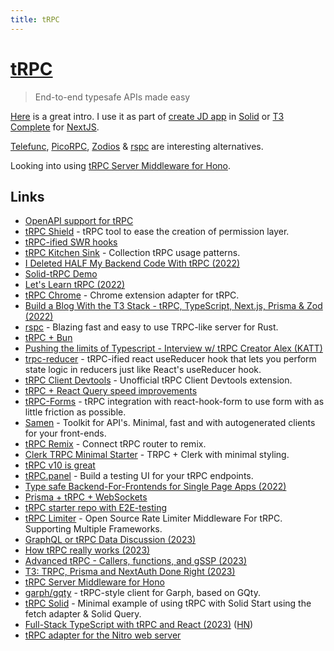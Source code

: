 ```yaml
---
title: tRPC
---
```


# [tRPC](https://trpc.io/)

> End-to-end typesafe APIs made easy

[Here](https://www.youtube.com/watch?v=x4mu-jOiA0Q) is a great intro. I use it as part of [create JD app](https://github.com/OrJDev/create-jd-app) in [Solid](../programming-languages/javascript/js-libraries/solid.md) or [T3 Complete](https://github.com/juliusmarminge/t3-complete) for [NextJS](../programming-languages/javascript/js-libraries/react/nextjs.md).

[Telefunc](https://telefunc.com/), [PicoRPC](https://github.com/fabiospampinato/picorpc), [Zodios](https://github.com/ecyrbe/zodios) & [rspc](https://github.com/oscartbeaumont/rspc) are interesting alternatives.

Looking into using [tRPC Server Middleware for Hono](https://github.com/honojs/middleware/tree/main/packages/trpc-server).

## Links

- [OpenAPI support for tRPC](https://github.com/jlalmes/trpc-openapi)
- [tRPC Shield](https://github.com/omar-dulaimi/trpc-shield) - tRPC tool to ease the creation of permission layer.
- [tRPC-ified SWR hooks](https://github.com/sachinraja/trpc-swr)
- [tRPC Kitchen Sink](https://github.com/trpc/examples-kitchen-sink) - Collection tRPC usage patterns.
- [I Deleted HALF My Backend Code With tRPC (2022)](https://www.youtube.com/watch?v=PYUqYcPMPeQ)
- [Solid-tRPC Demo](https://github.com/TheoBr/solid-trpc)
- [Let's Learn tRPC (2022)](https://www.youtube.com/watch?v=GryES84SSEU)
- [tRPC Chrome](https://github.com/jlalmes/trpc-chrome) - Chrome extension adapter for tRPC.
- [Build a Blog With the T3 Stack - tRPC, TypeScript, Next.js, Prisma & Zod (2022)](https://www.youtube.com/watch?v=syEWlxVFUrY)
- [rspc](https://github.com/oscartbeaumont/rspc) - Blazing fast and easy to use TRPC-like server for Rust.
- [tRPC + Bun](https://github.com/sachinraja/trpc-bun)
- [Pushing the limits of Typescript - Interview w/ tRPC Creator Alex (KATT)](https://www.youtube.com/watch?v=Mm3Z5c1Linw)
- [trpc-reducer](https://github.com/gabriel-frattini/trpc-reducer) - tRPC-ified react useReducer hook that lets you perform state logic in reducers just like React's useReducer hook.
- [tRPC Client Devtools](https://github.com/rhenriquez28/trpc-client-devtools) - Unofficial tRPC Client Devtools extension.
- [tRPC + React Query speed improvements](https://twitter.com/s4chinraja/status/1570658634039984128)
- [tRPC-Forms](https://github.com/juliusmarminge/trpc-forms) - tRPC integration with react-hook-form to use form with as little friction as possible.
- [Samen](https://github.com/samen-io/samen) - Toolkit for API's. Minimal, fast and with autogenerated clients for your front-ends.
- [tRPC Remix](https://github.com/ggrandi/trpc-remix) - Connect tRPC router to remix.
- [Clerk TRPC Minimal Starter](https://github.com/perkinsjr/clerk-trpc-minimal) - TRPC + Clerk with minimal styling.
- [tRPC v10 is great](https://www.youtube.com/watch?v=uu57PhChTOE)
- [tRPC.panel](https://github.com/iway1/trpc-panel) - Build a testing UI for your tRPC endpoints.
- [Type safe Backend-For-Frontends for Single Page Apps (2022)](https://www.youtube.com/watch?v=ugKa7PNI2CI)
- [Prisma + tRPC + WebSockets](https://github.com/trpc/examples-next-prisma-websockets-starter)
- [tRPC starter repo with E2E-testing](https://github.com/trpc/examples-next-prisma-starter)
- [tRPC Limiter](https://github.com/OrJDev/trpc-limiter) - Open Source Rate Limiter Middleware For tRPC. Supporting Multiple Frameworks.
- [GraphQL or tRPC Data Discussion (2023)](https://www.youtube.com/watch?v=TFTpOn-MvCA)
- [How tRPC really works (2023)](https://www.youtube.com/watch?v=x4mu-jOiA0Q)
- [Advanced tRPC - Callers, functions, and gSSP (2023)](https://www.youtube.com/watch?v=G2ZzmgShHgQ)
- [T3: TRPC, Prisma and NextAuth Done Right (2023)](https://www.youtube.com/watch?v=J1gzN1SAhyM)
- [tRPC Server Middleware for Hono](https://github.com/honojs/middleware/tree/main/packages/trpc-server)
- [garph/gqty](https://github.com/stepci/garph-gqty) - tRPC-style client for Garph, based on GQty.
- [tRPC Solid](https://github.com/juliusmarminge/trpc-solid) - Minimal example of using tRPC with Solid Start using the fetch adapter & Solid Query.
- [Full-Stack TypeScript with tRPC and React (2023)](https://www.robinwieruch.de/react-trpc/) ([HN](https://news.ycombinator.com/item?id=35150100))
- [tRPC adapter for the Nitro web server](https://github.com/michealroberts/trpc-nitro-adapter)
